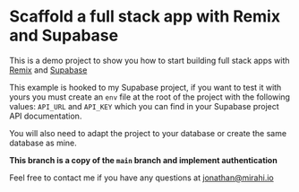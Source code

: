# Scaffold a full stack app with Remix and Supabase

This is a demo project to show you how to start building full stack apps with [Remix](https://remix.run/) and [Supabase](https://supabase.com/)

This example is hooked to my Supabase project, if you want to test it with yours you must create an `env` file at the root of the project with the following values: `API_URL` and `API_KEY` which you can find in your Supabase project API documentation.

You will also need to adapt the project to your database or create the same database as mine.

**This branch is a copy of the `main` branch and implement authentication**

Feel free to contact me if you have any questions at jonathan@mirahi.io
